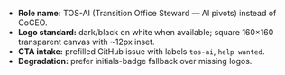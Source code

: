 - **Role name:** TOS-AI (Transition Office Steward — AI pivots) instead of CoCEO.
- **Logo standard:** dark/black on white when available; square 160×160 transparent canvas with ~12px inset.
- **CTA intake:** prefilled GitHub issue with labels `tos-ai`, `help wanted`.
- **Degradation:** prefer initials-badge fallback over missing logos.

